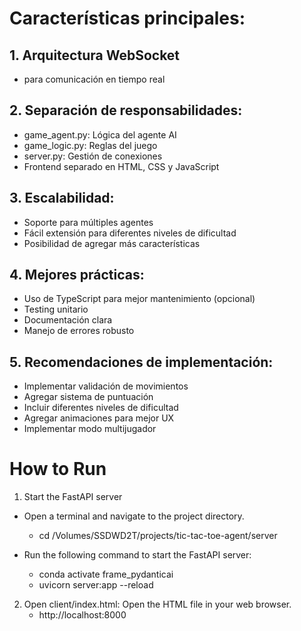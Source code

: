 # Características principales:
## 1. Arquitectura WebSocket 
- para comunicación en tiempo real

## 2. Separación de responsabilidades:
- game_agent.py: Lógica del agente AI
- game_logic.py: Reglas del juego
- server.py: Gestión de conexiones
- Frontend separado en HTML, CSS y JavaScript

## 3. Escalabilidad:
- Soporte para múltiples agentes
- Fácil extensión para diferentes niveles de dificultad
- Posibilidad de agregar más características

## 4. Mejores prácticas:
- Uso de TypeScript para mejor mantenimiento (opcional)
- Testing unitario
- Documentación clara
- Manejo de errores robusto

## 5. Recomendaciones de implementación:
- Implementar validación de movimientos
- Agregar sistema de puntuación
- Incluir diferentes niveles de dificultad
- Agregar animaciones para mejor UX
- Implementar modo multijugador

# How to Run

1. Start the FastAPI server
- Open a terminal and navigate to the project directory.
    - cd /Volumes/SSDWD2T/projects/tic-tac-toe-agent/server

- Run the following command to start the FastAPI server:
    - conda activate frame_pydanticai
    - uvicorn server:app --reload

2. Open client/index.html: Open the HTML file in your web browser.
    - http://localhost:8000